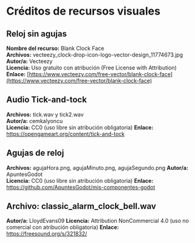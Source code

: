 # Créditos de recursos visuales

## Reloj sin agujas

**Nombre del recurso:** Blank Clock Face  
**Archivos:** vecteezy_clock-drop-icon-logo-vector-design_11774673.jpg
**Autor/a:** Vecteezy  
**Licencia:** Uso gratuito con atribución (Free License with Attribution)  
**Enlace:** [https://www.vecteezy.com/free-vector/blank-clock-face](https://www.vecteezy.com/free-vector/blank-clock-face)

## Audio Tick-and-tock
**Archivos:** tick.wav y tick2.wav  
**Autor/a:** cemkalyoncu  
**Licencia:** CC0 (uso libre sin atribución obligatoria) 
**Enlace:** [https://opengameart.org/content/tick-and-tock
](https://opengameart.org/content/tick-and-tock)

## Agujas de reloj
**Archivos:** agujaHora.png, agujaMinuto.png, agujaSegundo.png 
**Autor/a:** ApuntesGodot  
**Licencia:** CC0 (uso libre sin atribución obligatoria) 
**Enlace:** [https://github.com/ApuntesGodot/mis-componentes-godot
](https://github.com/ApuntesGodot/mis-componentes-godot)

## Archivo: classic_alarm_clock_bell.wav
**Autor/a:** LloydEvans09
**Licencia:** Attribution NonCommercial 4.0 (uso no comercial con atribución obligatoria)
**Enlace:** https://freesound.org/s/321832/
